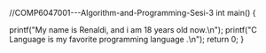 //COMP6047001---Algorithm-and-Programming-Sesi-3
int main() {

printf("My name is Renaldi, and i am 18 years old now.\n");
printf("C Language is my favorite programming language .\n");
    return 0;
}

